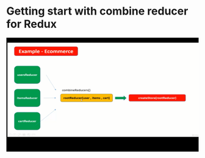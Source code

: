 # Getting start with combine reducer for Redux

<img src='Image\combine-Reducer.PNG' width='800' height='300px'>
